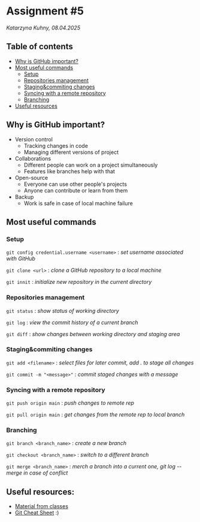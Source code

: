 # Assignment #5
*Katarzyna Kuhny, 08.04.2025*

## Table of contents
- [Why is GitHub important?](#Why-is-GitHub-important?)
- [Most useful commands](#Most-useful-commands)
  - [Setup](#Setup)
  - [Repositories management](#Repositories-management)
  - [Staging&commiting changes](#Staging&commiting-changes)
  - [Syncing with a remote repository](#Syncing-with-a-remote-repository)
  - [Branching](#Branching)
- [Useful resources](#Useful-resources)

## Why is GitHub important?
+ Version control
  + Tracking changes in code
  + Managing different versions of project
+ Collaborations
  + Different people can work on a project simultaneously
  + Features like branches help with that
+ Open-source
  + Everyone can use other people's projects
  + Anyone can contribute or learn from them
+ Backup
  + Work is safe in case of local machine failure

## Most useful commands

### Setup
```git config credential.username <username>```
: *set username associated with GitHub*

```git clone <url>```
: *clone a GitHub repository to a local machine*

```git innit```
: *initialize new repository in the current directory*

### Repositories management 
```git status```
: *show status of working directory*

```git log```
: *view the commit history of a current branch*

```git diff```
: *show changes between working directory and staging area*

### Staging&commiting changes
```git add <filename>```
: *select files for later commit, add . to stage all changes*

```git commit -m "<message>"```
: *commit staged changes with a message*

### Syncing with a remote repository
```git push origin main```
: *push changes to remote rep*

```git pull origin main```
: *get changes from the remote rep to local branch*

### Branching
```git branch <branch_name>```
: *create a new branch*

```git checkout <branch_name>```
: *switch to a different branch*

```git merge <branch_name>```
: *merch a branch into a current one, git log --merge in case of conflict*


## Useful resources: 
+ [Material from classes](https://github.com/ylla-lab/BT4BR_2025/blob/master/Exercises_Session_4/README.md)
+ [Git Cheat Sheet](https://education.github.com/git-cheat-sheet-education.pdf) 
:)
